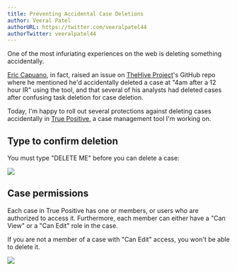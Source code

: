 ```yaml
---
title: Preventing Accidental Case Deletions
author: Veeral Patel
authorURL: https://twitter.com/veeralpatel44
authorTwitter: veeralpatel44
---
```


One of the most infuriating experiences on the web is deleting something accidentally.

[Eric Capuano](https://twitter.com/eric_capuano), in fact, raised an issue on [TheHive Project](https://github.com/TheHive-Project/TheHive)'s GitHub repo where he mentioned he'd accidentally deleted a case at "4am after a 12 hour IR" using the tool, and that several of his analysts had deleted cases after confusing task deletion for case deletion.

Today, I'm happy to roll out several protections against deleting cases accidentally in [True Positive](https://www.truepositive.app/), a case management tool I'm working on.

## Type to confirm deletion

You must type "DELETE ME" before you can delete a case:

![](https://storage.googleapis.com/tp_landing_page_videos/delete_confirm_modal.png)

## Case permissions

Each case in True Positive has one or members, or users who are authorized to access it. Furthermore, each member can either have a "Can View" or a "Can Edit" role in the case.

If you are not a member of a case with "Can Edit" access, you won't be able to delete it.

![](https://storage.googleapis.com/tp_landing_page_videos/case_members.png)
